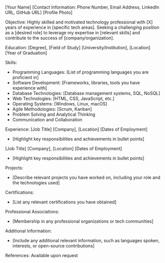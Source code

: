 [Your Name]
[Contact Information: Phone Number, Email Address, LinkedIn URL, GitHub URL]
[Profile Photo]

Objective:
Highly skilled and motivated technology professional with [X] years of experience in [specific tech areas]. Seeking a challenging position as a [desired role] to leverage my expertise in [relevant skills] and contribute to the success of [company/organization].

Education:
[Degree], [Field of Study]
[University/Institution], [Location]
[Year of Graduation]

Skills:
- Programming Languages: [List of programming languages you are proficient in]
- Software Development: [Frameworks, libraries, tools you have experience with]
- Database Technologies: [Database management systems, SQL, NoSQL]
- Web Technologies: [HTML, CSS, JavaScript, etc.]
- Operating Systems: [Windows, Linux, macOS]
- Agile Methodologies: [Scrum, Kanban]
- Problem Solving and Analytical Thinking
- Communication and Collaboration

Experience:
[Job Title]
[Company], [Location]
[Dates of Employment]

- [Highlight key responsibilities and achievements in bullet points]

[Job Title]
[Company], [Location]
[Dates of Employment]

- [Highlight key responsibilities and achievements in bullet points]

Projects:
- [Describe relevant projects you have worked on, including your role and the technologies used]

Certifications:
- [List any relevant certifications you have obtained]

Professional Associations:
- [Membership in any professional organizations or tech communities]

Additional Information:
- [Include any additional relevant information, such as languages spoken, interests, or open-source contributions]

References:
Available upon request
